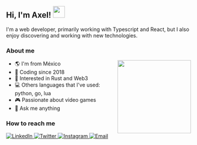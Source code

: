 <h2>
  Hi, I'm Axel!
  <img src="https://media4.giphy.com/media/8N2wP9LffgeLz3vwcc/giphy.gif?cid=790b7611a9b35b2f6245c30cf9fbb74eaf27d1142bddaa45&rid=giphy.gif&ct=s" width="32" />
</h2>

I'm a web developer, primarily working with Typescript and React, but I also enjoy discovering and working with new technologies.

### About me

<img align="right" width="200" src="https://media4.giphy.com/media/tCu9YfvVT0iyimrNKd/giphy.gif?cid=790b7611f60950f1d2ee011360ae51ad754f910b49bd70a6&rid=giphy.gif&ct=s" />

- 🌎 I'm from México
- 🧩 Coding since 2018
- 🧐 Interested in Rust and Web3
- 💻 Others languages that I've used: python, go, lua
- 🎮 Passionate about video games
- 💬 Ask me anything

### How to reach me

<a href="https://linkedin.com/in/axelvc">
  <img alt="LinkedIn" src="https://img.shields.io/badge/linkedin-0A66C2?&style=for-the-badge&logo=linkedin&logoColor=white" />
</a>
<a href="https://twitter.com/axel__vc">
  <img alt="Twitter" src="https://img.shields.io/badge/twitter-1DA1F2?&style=for-the-badge&logo=twitter&logoColor=white" />
</a>
<a href="https://instagram.com/axel_v.c/">
  <img alt="Instagram" src="https://img.shields.io/badge/instagram-E4405F?&style=for-the-badge&logo=instagram&logoColor=white" />
</a>
<a href="mailto:a.axelvc@gmail.com">
  <img alt="Email" src="https://img.shields.io/badge/email-242423?&style=for-the-badge&logo=gmail&logoColor=white" />
</a>
